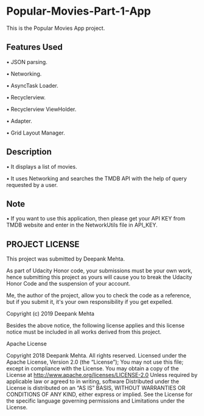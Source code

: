 # Popular-Movies-Part-1-App

This is the Popular Movies App project.

## Features Used

•	JSON parsing.

•	Networking.

•	AsyncTask Loader.

•	Recyclerview.

•	Recyclerview ViewHolder.

•	Adapter.

•	Grid Layout Manager.

## Description
•	It displays a list of movies.

•	It uses Networking and searches the TMDB API with the help of query requested by a user.

## Note
•	If you want to use this application, then please get your API KEY from TMDB website and enter in the NetworkUtils file in API_KEY.

## PROJECT LICENSE

This project was submitted by Deepank Mehta.

As part of Udacity Honor code, your submissions must be your own work, hence
submitting this project as yours will cause you to break the Udacity Honor Code
and the suspension of your account.

Me, the author of the project, allow you to check the code as a reference, but if
you submit it, it's your own responsibility if you get expelled.

Copyright (c) 2019 Deepank Mehta

Besides the above notice, the following license applies and this license notice
must be included in all works derived from this project.

Apache License

Copyright 2018 Deepank Mehta. All rights reserved.
Licensed under the Apache License, Version 2.0 (the “License”);
You may not use this file; except in compliance with the License.
You may obtain a copy of the License at 
http://www.apache.org/licenses/LICENSE-2.0
Unless required by applicable law or agreed to in writing, software
Distributed under the License is distributed on an “AS IS” BASIS,
WITHOUT WARRANTIES OR CONDITIONS OF ANY KIND, either express or implied.
See the License for the specific language governing permissions and
Limitations under the License. 

